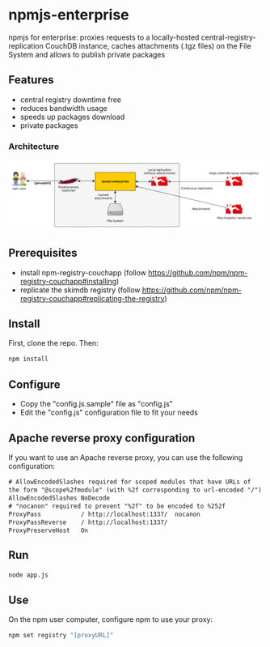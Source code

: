 # npmjs-enterprise

npmjs for enterprise: proxies requests to a locally-hosted central-registry-replication CouchDB instance, caches attachments (.tgz files) on the File System and allows to publish private packages

## Features

   * central registry downtime free
   * reduces bandwidth usage
   * speeds up packages download
   * private packages

### Architecture

![Architecture diagram](/resources/architecture.png)

## Prerequisites

   * install npm-registry-couchapp (follow https://github.com/npm/npm-registry-couchapp#installing)
   * replicate the skimdb registry (follow https://github.com/npm/npm-registry-couchapp#replicating-the-registry)

## Install

First, clone the repo. Then:

```sh
npm install
```

## Configure

   * Copy the "config.js.sample" file as "config.js"
   * Edit the "config.js" configuration file to fit your needs

## Apache reverse proxy configuration

If you want to use an Apache reverse proxy, you can use the following configuration:

```
# AllowEncodedSlashes required for scoped modules that have URLs of the form "@scope%2fmodule" (with %2f corresponding to url-encoded "/") 
AllowEncodedSlashes NoDecode
# "nocanon" required to prevent "%2f" to be encoded to %252f
ProxyPass           / http://localhost:1337/  nocanon
ProxyPassReverse    / http://localhost:1337/
ProxyPreserveHost   On
```

## Run

```sh
node app.js
```

## Use

On the npm user computer, configure npm to use your proxy:

```sh
npm set registry "[proxyURL]"
```

